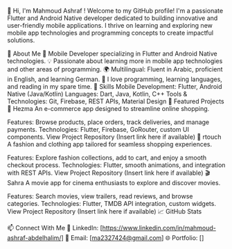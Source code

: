 👋 Hi, I'm Mahmoud Ashraf !
Welcome to my GitHub profile! I'm a passionate Flutter and Android Native developer dedicated to building innovative and user-friendly mobile applications. I thrive on learning and exploring new mobile app technologies and programming concepts to create impactful solutions.

🌟 About Me
📱 Mobile Developer specializing in Flutter and Android Native technologies.
💡 Passionate about learning more in mobile app technologies and other areas of programming.
🌍 Multilingual: Fluent in Arabic, proficient in English, and learning German.
📖 I love programming, learning languages, and reading in my spare time.
🚀 Skills
Mobile Development: Flutter, Android Native (Java/Kotlin)
Languages: Dart, Java, Kotlin, C++
Tools & Technologies: Git, Firebase, REST APIs, Material Design
📂 Featured Projects
🛒 Hezma
An e-commerce app designed to streamline online shopping.

Features: Browse products, place orders, track deliveries, and manage payments.
Technologies: Flutter, Firebase, GoRouter, custom UI components.
View Project Repository (Insert link here if available)
👗 rtouch
A fashion and clothing app tailored for seamless shopping experiences.

Features: Explore fashion collections, add to cart, and enjoy a smooth checkout process.
Technologies: Flutter, smooth animations, and integration with REST APIs.
View Project Repository (Insert link here if available)
🎬 Sahra
A movie app for cinema enthusiasts to explore and discover movies.

Features: Search movies, view trailers, read reviews, and browse categories.
Technologies: Flutter, TMDB API integration, custom widgets.
View Project Repository (Insert link here if available)
📈 GitHub Stats


📫 Connect With Me
💼 LinkedIn: [https://www.linkedin.com/in/mahmoud-ashraf-abdelhalim/]
📧 Email: [ma2327424@gmail.com]
🌐 Portfolio: []
